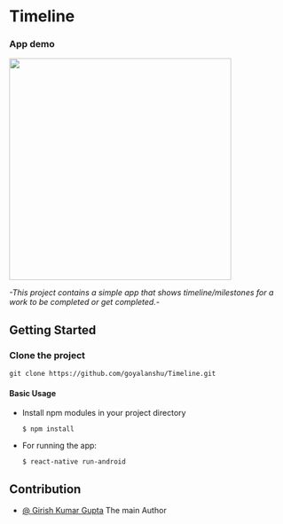 # Timeline

### App demo

<img src = './demo.png' width = "400" />

*-This project contains a simple app that shows timeline/milestones for a work to be completed or get completed.-*

## Getting Started

### Clone the project
`git clone https://github.com/goyalanshu/Timeline.git`

#### Basic Usage

* Install npm modules in your project directory

      $ npm install
  
* For running the app: 

      $ react-native run-android
      
## Contribution

* <a href="">@ Girish Kumar Gupta</a> The main Author
